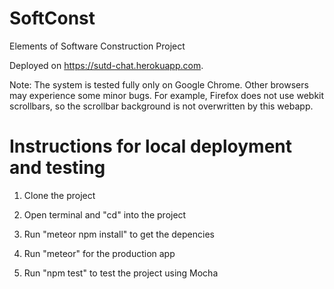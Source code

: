 # SoftConst

Elements of Software Construction Project

Deployed on https://sutd-chat.herokuapp.com.

Note: The system is tested fully only on Google Chrome. Other browsers may experience some minor bugs. For example, Firefox does not use webkit scrollbars, so the scrollbar background is not overwritten by this webapp.

# Instructions for local deployment and testing

1.  Clone the project

2.  Open terminal and "cd" into the project

3.  Run "meteor npm install" to get the depencies

4.  Run "meteor" for the production app

5.  Run "npm test" to test the project using Mocha
